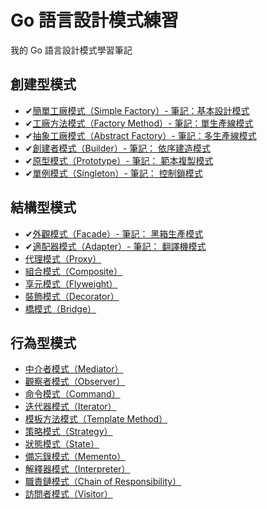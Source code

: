# Go 語言設計模式練習


我的 Go 語言設計模式學習筆記

## 創建型模式

* ✔[簡單工廠模式（Simple Factory）- 筆記：基本設計模式](./tree/master/00_simple_factory)
* ✔[工廠方法模式（Factory Method）- 筆記：單生產線模式](./tree/master/04_factory_method)
* ✔[抽象工廠模式（Abstract Factory）- 筆記：多生產線模式](./tree/master/05_abstract_factory)
* ✔[創建者模式（Builder）- 筆記： 依序建造模式](./tree/master/06_builder)
* ✔[原型模式（Prototype）- 筆記： 範本複製模式](./tree/master/07_prototype)
* ✔[單例模式（Singleton）- 筆記： 控制鎖模式](./tree/master/03_singleton)

## 結構型模式

* ✔[外觀模式（Facade）- 筆記： 黑箱生產模式](./tree/master/01_facade)
* ✔[適配器模式（Adapter）- 筆記： 翻譯機模式](./tree/master/02_adapter)
* [代理模式（Proxy）](./tree/master/09_proxy)
* [組合模式（Composite）](./tree/master/13_composite)
* [享元模式（Flyweight）](./tree/master/18_flyweight)
* [裝飾模式（Decorator）](./tree/master/20_decorator)
* [橋模式（Bridge）](./tree/master/22_bridge)

## 行為型模式

* [中介者模式（Mediator）](./tree/master/08_mediator)
* [觀察者模式（Observer）](./tree/master/10_observer)
* [命令模式（Command）](./tree/master/11_command)
* [迭代器模式（Iterator）](./tree/master/12_iterator)
* [模板方法模式（Template Method）](./tree/master/14_template_method)
* [策略模式（Strategy）](./tree/master/15_strategy)
* [狀態模式（State）](./tree/master/16_state)
* [備忘錄模式（Memento）](./tree/master/17_memento)
* [解釋器模式（Interpreter）](./tree/master/19_interpreter)
* [職責鏈模式（Chain of Responsibility）](./tree/master/21_chain_of_responsibility)
* [訪問者模式（Visitor）](./tree/master/23_visitor)